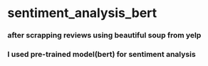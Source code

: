 # sentiment_analysis_bert
### after scrapping reviews using beautiful soup from yelp 
### I used pre-trained model(bert) for sentiment analysis 
